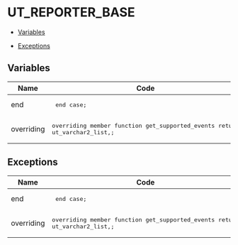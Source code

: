 # UT_REPORTER_BASE




- [Variables](#variables)

- [Exceptions](#exceptions)




## Variables<a name="variables"></a>

Name | Code | Description
--- | --- | ---
end | <pre>  end case;</pre> | 
overriding | <pre>overriding member function get_supported_events return ut_varchar2_list,;</pre> | 



## Exceptions<a name="exceptions"></a>

Name | Code | Description
--- | --- | ---
end | <pre>  end case;</pre> | 
overriding | <pre>overriding member function get_supported_events return ut_varchar2_list,;</pre> | 




 
